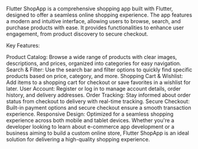 Flutter ShopApp is a comprehensive shopping app built with Flutter, designed to offer a seamless online shopping experience. The app features a modern and intuitive interface, allowing users to browse, search, and purchase products with ease. It provides functionalities to enhance user engagement, from product discovery to secure checkout.

Key Features:

Product Catalog: Browse a wide range of products with clear images, descriptions, and prices, organized into categories for easy navigation.
Search & Filter: Use the search bar and filter options to quickly find specific products based on price, category, and more.
Shopping Cart & Wishlist: Add items to a shopping cart for checkout or save favorites in a wishlist for later.
User Account: Register or log in to manage account details, order history, and delivery addresses.
Order Tracking: Stay informed about order status from checkout to delivery with real-time tracking.
Secure Checkout: Built-in payment options and secure checkout ensure a smooth transaction experience.
Responsive Design: Optimized for a seamless shopping experience across both mobile and tablet devices.
Whether you're a developer looking to learn about e-commerce app development or a business aiming to build a custom online store, Flutter ShopApp is an ideal solution for delivering a high-quality shopping experience.
